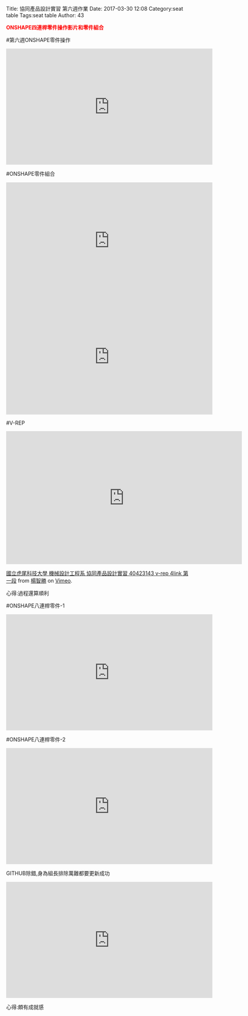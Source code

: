 Title: 協同產品設計實習 第六週作業
Date: 2017-03-30 12:08
Category:seat table
Tags:seat table
Author: 43

<b><font color="red">ONSHAPE四連桿零件操作影片和零件組合</font></b>

<!-- PELICAN_END_SUMMARY -->


#第六週ONSHAPE零件操作
 
 <iframe width="560" height="315" src="https://www.youtube.com/embed/D8X0iHyTuxk" frameborder="0" allowfullscreen></iframe>
 
#ONSHAPE零件組合
 
 <iframe width="560" height="315" src="https://www.youtube.com/embed/3QTLxLLvx8c" frameborder="0" allowfullscreen></iframe>


<iframe width="560" height="315" src="https://www.youtube.com/embed/pRknmdruorQ" frameborder="0" allowfullscreen></iframe>

#V-REP
<iframe src="https://player.vimeo.com/video/214871387" width="640" height="361" frameborder="0" webkitallowfullscreen mozallowfullscreen allowfullscreen></iframe> <p><a href="https://vimeo.com/214871387">國立虎尾科技大學 機械設計工程系 協同產品設計實習 40423143 v-rep 4link 第一段</a> from <a href="https://vimeo.com/user44207171">楊智勝</a> on <a href="https://vimeo.com">Vimeo</a>.</p>

心得:過程還算順利


#ONSHAPE八連桿零件-1

<iframe width="560" height="315" src="https://www.youtube.com/embed/vFPkivUgtog" frameborder="0" allowfullscreen></iframe>

#ONSHAPE八連桿零件-2

<iframe width="560" height="315" src="https://www.youtube.com/embed/psThVfUdbS4" frameborder="0" allowfullscreen></iframe>

GITHUB除錯,身為組長排除萬難都要更新成功

<iframe width="560" height="315" src="https://www.youtube.com/embed/mk2h2F0dFW8" frameborder="0" allowfullscreen></iframe>

心得:頗有成就感

